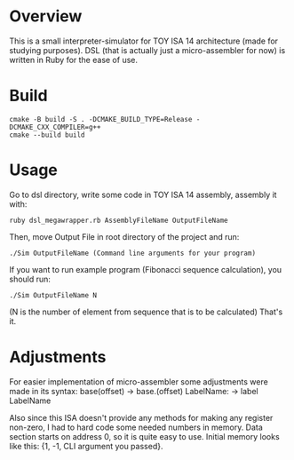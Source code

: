 # Overview
This is a small interpreter-simulator for TOY ISA 14 architecture (made for studying purposes). DSL (that is actually just a micro-assembler for now) is written in Ruby for the ease of use.
# Build
```console
cmake -B build -S . -DCMAKE_BUILD_TYPE=Release -DCMAKE_CXX_COMPILER=g++
cmake --build build
```
# Usage
Go to dsl directory, write some code in TOY ISA 14 assembly, assembly it with:
```console
ruby dsl_megawrapper.rb AssemblyFileName OutputFileName
```
Then, move Output File in root directory of the project and run:
```console
./Sim OutputFileName (Command line arguments for your program)
```
If you want to run example program (Fibonacci sequence calculation), you should run:
```console
./Sim OutputFileName N
```
(N is the number of element from sequence that is to be calculated)
That's it.
# Adjustments
For easier implementation of micro-assembler some adjustments were made in its syntax:
base(offset) -> base.(offset)
LabelName: -> label LabelName

Also since this ISA doesn't provide any methods for making any register non-zero, I had to hard code some needed numbers in memory. Data
section starts on address 0, so it is quite easy to use. Initial memory looks like this: {1, -1, CLI argument you passed}.
